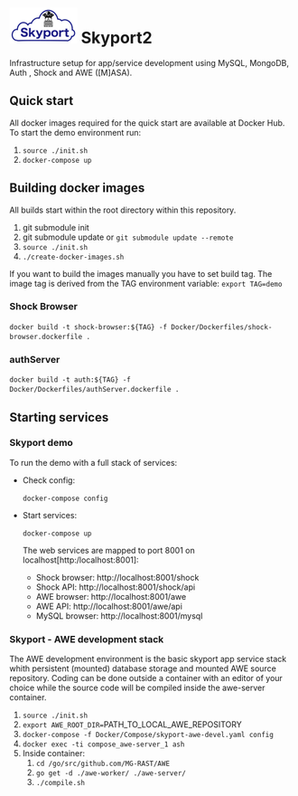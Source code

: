 

# ![skyport logo](data/pictures/skyportlogo.small.jpg) Skyport2
 Infrastructure setup for app/service development using MySQL, MongoDB, Auth , Shock and AWE ([M]ASA).





[logo]: https://github.com/wilke/App-Service-Stack/blob/master/data/pictures/donkey.jpg "Donkey aka ass"
[skyport]: https://github.com/wilke/App-Service-Stack/blob/master/data/pictures/skyportlogo.png "Containerized infrastructure"


## Quick start

All docker images required for the quick start are available at Docker Hub. To start the demo environment run:

1. ```source ./init.sh ```
2. ```docker-compose up```




## Building docker images

All builds start within the root directory within this repository.

1. git submodule init
2. git submodule update or `git submodule update --remote`  
3. `source ./init.sh`
4. `./create-docker-images.sh`

If you want to build the images manually you have to set build tag. The image tag is derived from the TAG environment variable:
`export TAG=demo`

### Shock Browser

 `docker build -t shock-browser:${TAG} -f Docker/Dockerfiles/shock-browser.dockerfile .`

### authServer

 `docker build -t auth:${TAG} -f Docker/Dockerfiles/authServer.dockerfile .`



## Starting services




### Skyport demo

To run the demo with a full stack of services:

- Check config:

  `docker-compose config`
- Start services:

  `docker-compose up`

  The web services are mapped to port 8001 on localhost[http:/localhost:8001]:

  - Shock browser: http://localhost:8001/shock
  - Shock API: http://localhost:8001/shock/api
  - AWE browser: http://localhost:8001/awe
  - AWE API: http://localhost:8001/awe/api
  - MySQL browser: http://localhost:8001/mysql

### Skyport - AWE development stack

The AWE development environment is the basic skyport app service stack whith persistent (mounted) database storage and mounted AWE source repository. Coding can be done outside a container with an editor of your choice while the source code will be compiled inside the awe-server container.

1. `source ./init.sh`
2. `export AWE_ROOT_DIR=`PATH_TO_LOCAL_AWE_REPOSITORY
3. `docker-compose -f Docker/Compose/skyport-awe-devel.yaml config`
4. `docker exec -ti compose_awe-server_1 ash`
5. Inside container:
    1. `cd /go/src/github.com/MG-RAST/AWE`
    2. `go get -d ./awe-worker/ ./awe-server/`
    3. `./compile.sh`
